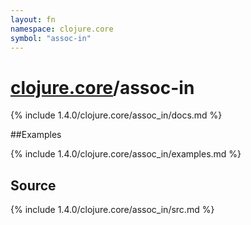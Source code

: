 ```yaml
---
layout: fn
namespace: clojure.core
symbol: "assoc-in"
---
```


# [clojure.core](../)/assoc-in

{% include 1.4.0/clojure.core/assoc_in/docs.md %}

##Examples

{% include 1.4.0/clojure.core/assoc_in/examples.md %}
## Source
{% include 1.4.0/clojure.core/assoc_in/src.md %}

